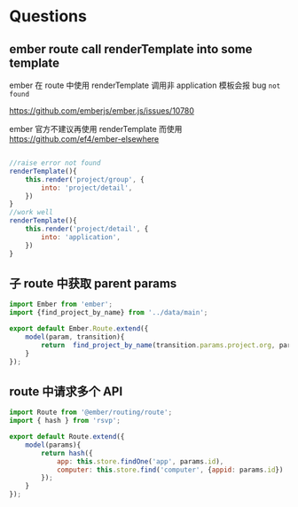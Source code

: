# Questions 

## ember route call renderTemplate into some template

ember 在 route 中使用 renderTemplate 调用非 application 模板会报 bug `not found`

https://github.com/emberjs/ember.js/issues/10780

ember 官方不建议再使用 renderTemplate 而使用 https://github.com/ef4/ember-elsewhere

```javascript

//raise error not found
renderTemplate(){
    this.render('project/group', {
        into: 'project/detail',
    })
}
//work well
renderTemplate(){
    this.render('project/detail', {
        into: 'application',
    })
}
```
## 子 route 中获取 parent params


```javascript
import Ember from 'ember';
import {find_project_by_name} from '../data/main';

export default Ember.Route.extend({
    model(param, transition){
        return  find_project_by_name(transition.params.project.org, param.project_name);
    }
});

```

## route 中请求多个 API

```javascript
import Route from '@ember/routing/route';
import { hash } from 'rsvp';

export default Route.extend({
    model(params){
        return hash({
            app: this.store.findOne('app', params.id),
            computer: this.store.find('computer', {appid: params.id})
        });
    }
});

```